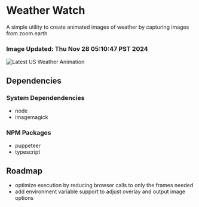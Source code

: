 # Weather Watch

A simple utility to create animated images of weather by capturing images from zoom.earth

### Image Updated: Thu Nov 28 05:10:47 PST 2024

![Latest US Weather Animation](animations/2024-11-28.webp)

## Dependencies
### System Dependendencies
* node
* imagemagick
### NPM Packages
* puppeteer
* typescript

## Roadmap
* optimize execution by reducing browser calls to only the frames needed
* add environment variable support to adjust overlay and output image options
